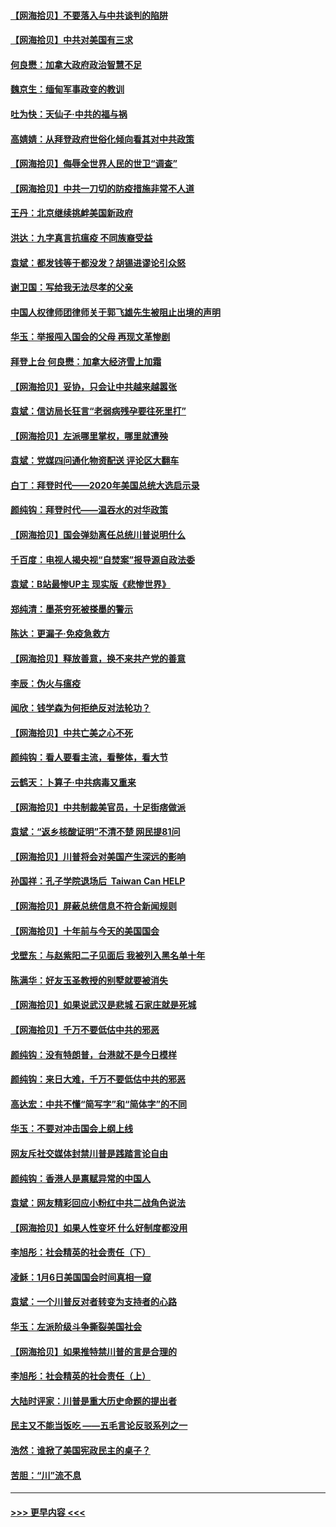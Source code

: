 #### [【网海拾贝】不要落入与中共谈判的陷阱](../pages/nsc993/n12735229.md?t=02060701) 
#### [【网海拾贝】中共对美国有三求](../pages/nsc993/n12735197.md?t=02060701) 
#### [何良懋：加拿大政府政治智慧不足](../pages/nsc993/n12734323.md?t=02060701) 
#### [魏京生：缅甸军事政变的教训](../pages/nsc993/n12732470.md?t=02060701) 
#### [吐为快：天仙子·中共的福与祸](../pages/nsc993/n12732165.md?t=02060701) 
#### [高婧婧：从拜登政府世俗化倾向看其对中共政策](../pages/nsc993/n12730028.md?t=02060701) 
#### [【网海拾贝】侮辱全世界人民的世卫“调查”](../pages/nsc993/n12727884.md?t=02060701) 
#### [【网海拾贝】中共一刀切的防疫措施非常不人道](../pages/nsc993/n12724879.md?t=02060701) 
#### [王丹：北京继续挑衅美国新政府](../pages/nsc993/n12722456.md?t=02060701) 
#### [洪达：九字真言抗瘟疫 不同族裔受益](../pages/nsc993/n12722448.md?t=02060701) 
#### [袁斌：都发钱等于都没发？胡锡进谬论引众怒](../pages/nsc993/n12722393.md?t=02060701) 
#### [谢卫国：写给我无法尽孝的父亲](../pages/nsc993/n12720325.md?t=02060701) 
#### [中国人权律师团律师关于郭飞雄先生被阻止出境的声明](../pages/nsc993/n12720203.md?t=02060701) 
#### [华玉：举报闯入国会的父母 再现文革惨剧](../pages/nsc993/n12719070.md?t=02060701) 
#### [拜登上台 何良懋：加拿大经济雪上加霜](../pages/nsc993/n12718943.md?t=02060701) 
#### [【网海拾贝】妥协，只会让中共越来越嚣张](../pages/nsc993/n12717392.md?t=02060701) 
#### [袁斌：信访局长狂言“老弱病残孕要往死里打”](../pages/nsc993/n12717343.md?t=02060701) 
#### [【网海拾贝】左派哪里掌权，哪里就遭殃](../pages/nsc993/n12715009.md?t=02060701) 
#### [袁斌：党媒四问通化物资配送 评论区大翻车](../pages/nsc993/n12714950.md?t=02060701) 
#### [白丁：拜登时代——2020年美国总统大选启示录](../pages/nsc993/n12714920.md?t=02060701) 
#### [颜纯钩：拜登时代——温吞水的对华政策](../pages/nsc993/n12713245.md?t=02060701) 
#### [【网海拾贝】国会弹劾离任总统川普说明什么](../pages/nsc993/n12712816.md?t=02060701) 
#### [千百度：电视人揭央视“自焚案”报导源自政法委](../pages/nsc993/n12709760.md?t=02060701) 
#### [袁斌：B站最惨UP主 现实版《悲惨世界》](../pages/nsc993/n12709686.md?t=02060701) 
#### [郑纯清：墨茶穷死被搽墨的警示](../pages/nsc993/n12709262.md?t=02060701) 
#### [陈达：更漏子·免疫急救方](../pages/nsc993/n12709244.md?t=02060701) 
#### [【网海拾贝】释放善意，换不来共产党的善意](../pages/nsc993/n12708361.md?t=02060701) 
#### [李辰：伪火与瘟疫](../pages/nsc993/n12707981.md?t=02060701) 
#### [闻欣：钱学森为何拒绝反对法轮功？](../pages/nsc993/n12707407.md?t=02060701) 
#### [【网海拾贝】中共亡美之心不死](../pages/nsc993/n12707621.md?t=02060701) 
#### [颜纯钩：看人要看主流，看整体，看大节](../pages/nsc993/n12707536.md?t=02060701) 
#### [云鹤天：卜算子‧中共病毒又重来](../pages/nsc993/n12707408.md?t=02060701) 
#### [【网海拾贝】中共制裁美官员，十足街痞做派](../pages/nsc993/n12705115.md?t=02060701) 
#### [袁斌：“返乡核酸证明”不清不楚 网民提81问](../pages/nsc993/n12704982.md?t=02060701) 
#### [【网海拾贝】川普将会对美国产生深远的影响](../pages/nsc993/n12703045.md?t=02060701) 
#### [孙国祥：孔子学院退场后  Taiwan Can HELP](../pages/nsc993/n12702430.md?t=02060701) 
#### [【网海拾贝】屏蔽总统信息不符合新闻规则](../pages/nsc993/n12699998.md?t=02060701) 
#### [【网海拾贝】十年前与今天的美国国会](../pages/nsc993/n12696993.md?t=02060701) 
#### [戈壁东：与赵紫阳二子见面后 我被列入黑名单十年](../pages/nsc993/n12696215.md?t=02060701) 
#### [陈满华：好友玉圣教授的别墅就要被消失](../pages/nsc993/n12695411.md?t=02060701) 
#### [【网海拾贝】如果说武汉是悲城 石家庄就是死城](../pages/nsc993/n12694589.md?t=02060701) 
#### [【网海拾贝】千万不要低估中共的邪恶](../pages/nsc993/n12692771.md?t=02060701) 
#### [颜纯钩：没有特朗普，台港就不是今日模样](../pages/nsc993/n12692678.md?t=02060701) 
#### [颜纯钩：来日大难，千万不要低估中共的邪恶](../pages/nsc993/n12692080.md?t=02060701) 
#### [高达宏：中共不懂“简写字”和“简体字”的不同](../pages/nsc993/n12692068.md?t=02060701) 
#### [华玉：不要对冲击国会上纲上线](../pages/nsc993/n12689948.md?t=02060701) 
#### [网友斥社交媒体封禁川普是践踏言论自由](../pages/nsc993/n12687482.md?t=02060701) 
#### [颜纯钩：香港人是禀赋异常的中国人](../pages/nsc993/n12685142.md?t=02060701) 
#### [袁斌：网友精彩回应小粉红中共二战角色说法](../pages/nsc993/n12684994.md?t=02060701) 
#### [【网海拾贝】如果人性变坏 什么好制度都没用](../pages/nsc993/n12683000.md?t=02060701) 
#### [李旭彤：社会精英的社会责任（下）](../pages/nsc993/n12680604.md?t=02060701) 
#### [凌稣：1月6日美国国会时间真相一窥](../pages/nsc993/n12682780.md?t=02060701) 
#### [袁斌：一个川普反对者转变为支持者的心路](../pages/nsc993/n12682700.md?t=02060701) 
#### [华玉：左派阶级斗争撕裂美国社会](../pages/nsc993/n12681226.md?t=02060701) 
#### [【网海拾贝】如果推特禁川普的言是合理的](../pages/nsc993/n12681232.md?t=02060701) 
#### [李旭彤：社会精英的社会责任（上）](../pages/nsc993/n12680501.md?t=02060701) 
#### [大陆时评家：川普是重大历史命题的提出者](../pages/nsc993/n12679904.md?t=02060701) 
#### [民主又不能当饭吃 ——五毛言论反驳系列之一](../pages/nsc993/n12679877.md?t=02060701) 
#### [浩然：谁掀了美国宪政民主的桌子？](../pages/nsc993/n12679850.md?t=02060701) 
#### [苦胆：“川”流不息](../pages/nsc993/n12678388.md?t=02060701) 

----
#### [ >>> 更早内容 <<< ](../indexes/nsc993-earlier.md)
